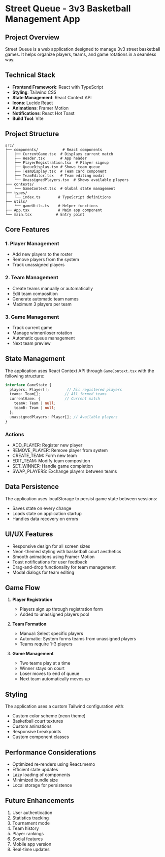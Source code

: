 # Street Queue - 3v3 Basketball Management App

## Project Overview
Street Queue is a web application designed to manage 3v3 street basketball games. It helps organize players, teams, and game rotations in a seamless way.

## Technical Stack
- **Frontend Framework**: React with TypeScript
- **Styling**: Tailwind CSS
- **State Management**: React Context API
- **Icons**: Lucide React
- **Animations**: Framer Motion
- **Notifications**: React Hot Toast
- **Build Tool**: Vite

## Project Structure

```
src/
├── components/           # React components
│   ├── CurrentGame.tsx  # Displays current match
│   ├── Header.tsx       # App header
│   ├── PlayerRegistration.tsx  # Player signup
│   ├── QueueDisplay.tsx # Shows team queue
│   ├── TeamDisplay.tsx  # Team card component
│   ├── TeamEditor.tsx   # Team editing modal
│   └── UnassignedPlayers.tsx  # Shows available players
├── contexts/
│   └── GameContext.tsx  # Global state management
├── types/
│   └── index.ts        # TypeScript definitions
├── utils/
│   └── gameUtils.ts    # Helper functions
├── App.tsx             # Main app component
└── main.tsx           # Entry point
```

## Core Features

### 1. Player Management
- Add new players to the roster
- Remove players from the system
- Track unassigned players

### 2. Team Management
- Create teams manually or automatically
- Edit team composition
- Generate automatic team names
- Maximum 3 players per team

### 3. Game Management
- Track current game
- Manage winner/loser rotation
- Automatic queue management
- Next team preview

## State Management

The application uses React Context API through `GameContext.tsx` with the following structure:

```typescript
interface GameState {
  players: Player[];        // All registered players
  teams: Team[];           // All formed teams
  currentGame: {           // Current match
    teamA: Team | null;
    teamB: Team | null;
  };
  unassignedPlayers: Player[]; // Available players
}
```

### Actions
- ADD_PLAYER: Register new player
- REMOVE_PLAYER: Remove player from system
- CREATE_TEAM: Form new team
- EDIT_TEAM: Modify team composition
- SET_WINNER: Handle game completion
- SWAP_PLAYERS: Exchange players between teams

## Data Persistence
The application uses localStorage to persist game state between sessions:
- Saves state on every change
- Loads state on application startup
- Handles data recovery on errors

## UI/UX Features
- Responsive design for all screen sizes
- Neon-themed styling with basketball court aesthetics
- Smooth animations using Framer Motion
- Toast notifications for user feedback
- Drag-and-drop functionality for team management
- Modal dialogs for team editing

## Game Flow

1. **Player Registration**
   - Players sign up through registration form
   - Added to unassigned players pool

2. **Team Formation**
   - Manual: Select specific players
   - Automatic: System forms teams from unassigned players
   - Teams require 1-3 players

3. **Game Management**
   - Two teams play at a time
   - Winner stays on court
   - Loser moves to end of queue
   - Next team automatically moves up

## Styling

The application uses a custom Tailwind configuration with:
- Custom color scheme (neon theme)
- Basketball court textures
- Custom animations
- Responsive breakpoints
- Custom component classes

## Performance Considerations
- Optimized re-renders using React.memo
- Efficient state updates
- Lazy loading of components
- Minimized bundle size
- Local storage for persistence

## Future Enhancements
1. User authentication
2. Statistics tracking
3. Tournament mode
4. Team history
5. Player rankings
6. Social features
7. Mobile app version
8. Real-time updates